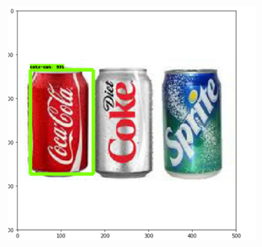 <!-- ![alt text](/Picture1.png "Model Training Architecture") -->



![alt text](/TestResult.png "Test Result")